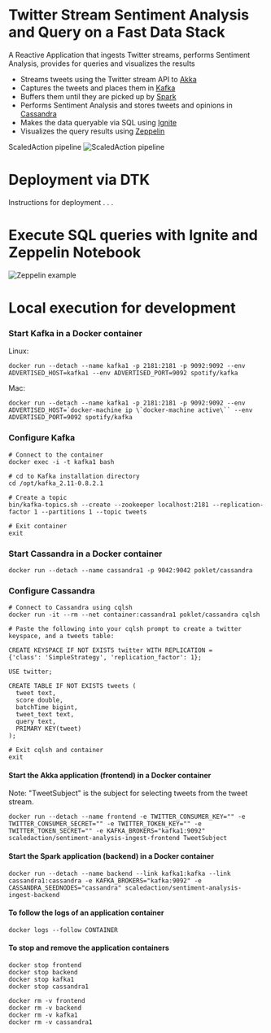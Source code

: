 # Twitter Stream Sentiment Analysis and Query on a Fast Data Stack
A Reactive Application that ingests Twitter streams, performs Sentiment Analysis, provides for queries and visualizes the results

* Streams tweets using the Twitter stream API to [Akka](http://http://akka.io/)
* Captures the tweets and places them in [Kafka](http://kafka.apache.org)
* Buffers them until they are picked up by [Spark](http://spark.apache.org)
* Performs Sentiment Analysis and stores tweets and opinions in [Cassandra](http://cassandra.apache.org)
* Makes the data queryable via SQL using [Ignite](https://ignite.apache.org)
* Visualizes the query results using [Zeppelin](https://zeppelin.incubator.apache.org)


ScaledAction pipeline
![ScaledAction pipeline](https://github.com/scaledaction/sentiment-analysis/blob/images/images/Pipeline1b.png)


# Deployment via DTK
Instructions for deployment . . .

# Execute SQL queries with Ignite and Zeppelin Notebook
![Zeppelin example](https://raw.githubusercontent.com/abajwa-hw/zeppelin-stack/master/screenshots/4.png)

# Local execution for development

### Start Kafka in a Docker container

Linux:
```
docker run --detach --name kafka1 -p 2181:2181 -p 9092:9092 --env ADVERTISED_HOST=kafka1 --env ADVERTISED_PORT=9092 spotify/kafka
```

Mac:
```
docker run --detach --name kafka1 -p 2181:2181 -p 9092:9092 --env ADVERTISED_HOST=`docker-machine ip \`docker-machine active\`` --env ADVERTISED_PORT=9092 spotify/kafka
```

### Configure Kafka
```
# Connect to the container
docker exec -i -t kafka1 bash

# cd to Kafka installation directory
cd /opt/kafka_2.11-0.8.2.1

# Create a topic
bin/kafka-topics.sh --create --zookeeper localhost:2181 --replication-factor 1 --partitions 1 --topic tweets

# Exit container
exit
```

### Start Cassandra in a Docker container

```
docker run --detach --name cassandra1 -p 9042:9042 poklet/cassandra
```

### Configure Cassandra
```
# Connect to Cassandra using cqlsh
docker run -it --rm --net container:cassandra1 poklet/cassandra cqlsh

# Paste the following into your cqlsh prompt to create a twitter keyspace, and a tweets table:

CREATE KEYSPACE IF NOT EXISTS twitter WITH REPLICATION = 
{'class': 'SimpleStrategy', 'replication_factor': 1};

USE twitter;

CREATE TABLE IF NOT EXISTS tweets (
  tweet text, 
  score double, 
  batchTime bigint, 
  tweet_text text, 
  query text, 
  PRIMARY KEY(tweet)
);

# Exit cqlsh and container
exit
```

#### Start the Akka application (frontend) in a Docker container
Note: "TweetSubject" is the subject for selecting tweets from the tweet stream.
```
docker run --detach --name frontend -e TWITTER_CONSUMER_KEY="" -e TWITTER_CONSUMER_SECRET="" -e TWITTER_TOKEN_KEY="" -e TWITTER_TOKEN_SECRET="" -e KAFKA_BROKERS="kafka1:9092" scaledaction/sentiment-analysis-ingest-frontend TweetSubject
```

#### Start the Spark application (backend) in a Docker container
```
docker run --detach --name backend --link kafka1:kafka --link cassandra1:cassandra -e KAFKA_BROKERS="kafka:9092" -e CASSANDRA_SEEDNODES="cassandra" scaledaction/sentiment-analysis-ingest-backend
```

#### To follow the logs of an application container
```
docker logs --follow CONTAINER
```

#### To stop and remove the application containers
```
docker stop frontend
docker stop backend
docker stop kafka1
docker stop cassandra1

docker rm -v frontend
docker rm -v backend
docker rm -v kafka1
docker rm -v cassandra1
```

